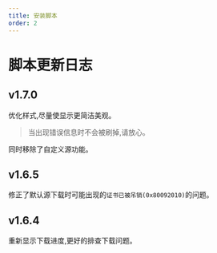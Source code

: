 ```yaml
---
title: 安装脚本
order: 2
---
```

# 脚本更新日志

## v1.7.0

优化样式,尽量使显示更简洁美观。
> 当出现错误信息时不会被刷掉,请放心。

同时移除了自定义源功能。

## v1.6.5

修正了默认源下载时可能出现的`证书已被吊销(0x80092010)`的问题。

## v1.6.4

重新显示下载进度,更好的排查下载问题。